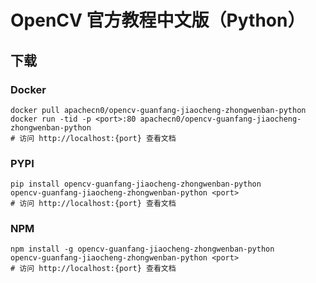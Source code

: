 # OpenCV 官方教程中文版（Python）

## 下载

### Docker

```
docker pull apachecn0/opencv-guanfang-jiaocheng-zhongwenban-python
docker run -tid -p <port>:80 apachecn0/opencv-guanfang-jiaocheng-zhongwenban-python
# 访问 http://localhost:{port} 查看文档
```

### PYPI

```
pip install opencv-guanfang-jiaocheng-zhongwenban-python
opencv-guanfang-jiaocheng-zhongwenban-python <port>
# 访问 http://localhost:{port} 查看文档
```

### NPM

```
npm install -g opencv-guanfang-jiaocheng-zhongwenban-python
opencv-guanfang-jiaocheng-zhongwenban-python <port>
# 访问 http://localhost:{port} 查看文档
```